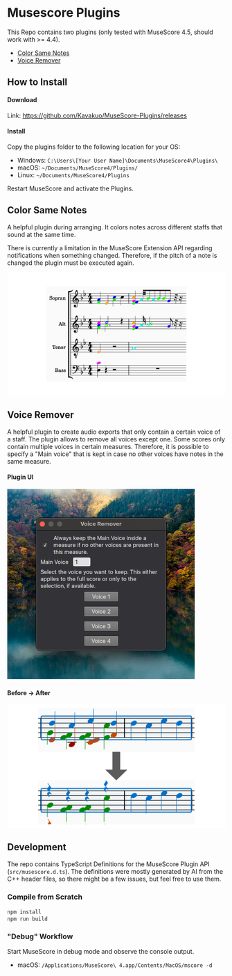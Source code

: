 
# Musescore Plugins
This Repo contains two plugins (only tested with MuseScore 4.5, should work with >= 4.4).
- [Color Same Notes](#color-same-notes)
- [Voice Remover](#voice-remover)

## How to Install

#### Download
Link: https://github.com/Kavakuo/MuseScore-Plugins/releases


#### Install
Copy the plugins folder to the following location for your OS:
- Windows: `C:\Users\[Your User Name]\Documents\MuseScore4\Plugins\`
- macOS: `~/Documents/MuseScore4/Plugins/`
- Linux: `~/Documents/MuseScore4/Plugins`

Restart MuseScore and activate the Plugins.


## Color Same Notes
A helpful plugin during arranging. It colors notes across different staffs that sound at the same time.

There is currently a limitation in the MuseScore Extension API regarding notifications when something changed. Therefore, if the pitch of a note is changed the plugin must be executed again.

![](_ColorSameNotes.png)


## Voice Remover
A helpful plugin to create audio exports that only contain a certain voice of a staff. The plugin allows to remove all voices except one. Some scores only contain multiple voices in certain measures. Therefore, it is possible to specify a "Main voice" that is kept in case no other voices have notes in the same measure.

#### Plugin UI

![](Pictures/VoiceRemoverSettings.png)

#### Before -> After
![](_VoiceRemover.png)



## Development
The repo contains TypeScript Definitions for the MuseScore Plugin API (`src/musescore.d.ts`). The definitions were mostly generated by AI from the C++ header files, so there might be a few issues, but feel free to use them.

### Compile from Scratch
```shell
npm install
npm run build

```

### "Debug" Workflow
Start MuseScore in debug mode and observe the console output.
- macOS: `/Applications/MuseScore\ 4.app/Contents/MacOS/mscore -d`


